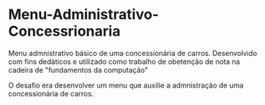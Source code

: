 # Menu-Administrativo-Concessrionaria
Menu admnistrativo básico de uma concessionária de carros. Desenvolvido com fins dedáticos e utilizado como trabalho de obetenção de nota na cadeira de "fundamentos da computação"

O desafio era desenvolver um menu que auxilie a admnistração de uma concessionária de carros.
